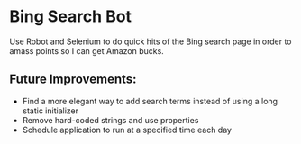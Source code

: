 # Bing Search Bot

Use Robot and Selenium to do quick hits of the Bing search page in order to amass points so I can get Amazon bucks.

## Future Improvements:

* Find a more elegant way to add search terms instead of using a long static initializer
* Remove hard-coded strings and use properties
* Schedule application to run at a specified time each day
  
